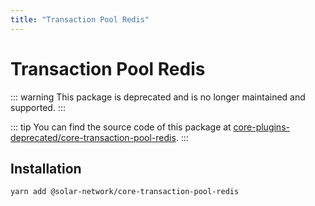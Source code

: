 ```yaml
---
title: "Transaction Pool Redis"
---
```


# Transaction Pool Redis

::: warning
This package is deprecated and is no longer maintained and supported.
:::

::: tip
You can find the source code of this package at [core-plugins-deprecated/core-transaction-pool-redis]( https://github.com/solar-network/solar-core-plugins-deprecated/tree/master/core-transaction-pool-redis).
:::

## Installation

```bash
yarn add @solar-network/core-transaction-pool-redis
```
